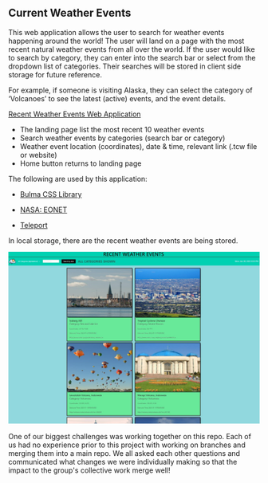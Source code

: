 ## Current Weather Events

This web application allows the user to search for weather events happening around the world! The user will land on a page with the most recent natural weather events from all over the world. If the user would like to search by category, they can enter into the search bar or select from the dropdown list of categories. Their searches will be stored in client side storage for future reference.

For example, if someone is visiting Alaska, they can select the category of ‘Volcanoes’ to see the latest (active) events, and the event details.



[Recent Weather Events Web Application](https://Ross-Boughman.github.io/weather-event-tracker/)

- The landing page list the most recent 10 weather events
- Search weather events by categories (search bar or category)
- Weather event location (coordinates), date & time, relevant link (.tcw file or website)
- Home button returns to landing page

The following are used by this application:

- [Bulma CSS Library](https://bulma.io/)

- [NASA: EONET](https://eonet.gsfc.nasa.gov/docs/v2.1)

- [Teleport](https://developers.teleport.org/api/getting_started/#photos_ua)

In local storage, there are the recent weather events are being stored. 

![A preview of the web application home page](./assets/images/final.jpg)

One of our biggest challenges was working together on this repo. Each of us had no experience prior to this project with working on branches and merging them into a main repo. We all asked each other questions and communicated what changes we were individually making so that the impact to the group's collective work merge well!